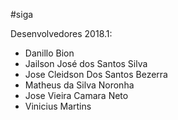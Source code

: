 ﻿#siga
 
Desenvolvedores 2018.1:

- Danillo Bion
- Jailson José dos Santos Silva
- Jose Cleidson Dos Santos Bezerra
- Matheus da Silva Noronha
- Jose Vieira Camara Neto
- Vinicius Martins

